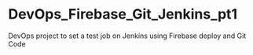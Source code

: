 # DevOps_Firebase_Git_Jenkins_pt1
DevOps project to set a test job on Jenkins using Firebase deploy and Git Code
